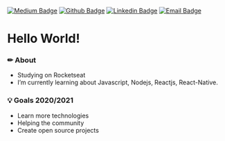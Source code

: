  [![Medium Badge](https://img.shields.io/twitter/url?color=Black&label=Medium&logo=Medium&logoColor=Black&url=https%3A%2F%2Fmedium.com%2F%40rafaelinhares)](https://medium.com/@rafaelinhares)
 [![Github Badge](https://img.shields.io/badge/-Github-000?style=flat-square&logo=Github&logoColor=white&link=https://github.com/eduardoerror)](https://github.com/rvkash)
[![Linkedin Badge](https://img.shields.io/badge/-LinkedIn-blue?style=flat-square&logo=Linkedin&logoColor=white&link=https://https://www.linkedin.com/inrafael-linhares-js/)](https://www.linkedin.com/in/rafael-linhares-js/)
[![Email Badge](https://img.shields.io/badge/-Email-3ABFE6?style=flat-square&logo=minutemailer&logoColor=white&link=mailto:eduardo.maciel@edu.univali.br)](mailto:rafael.ieel@hotmail.com)

<h1>
    Hello World!
</h1>


### ✏ About
- Studying on Rocketseat </br>
- I’m currently learning about Javascript, Nodejs, Reactjs, React-Native.

### 💡 Goals 2020/2021
- Learn more technologies
- Helping the community
- Create open source projects
  
 
 
 
 

 
<!--
**Rvkash/rvkash** is a ✨ _special_ ✨ repository because its `README.md` (this file) appears on your GitHub profile.
